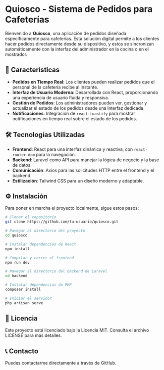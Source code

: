 # Quiosco - Sistema de Pedidos para Cafeterías

Bienvenido a **Quiosco**, una aplicación de pedidos diseñada específicamente para cafeterías. Esta solución digital permite a los clientes hacer pedidos directamente desde su dispositivo, y estos se sincronizan automáticamente con la interfaz del administrador en la cocina o en el mostrador.

## 🚀 Características

- **Pedidos en Tiempo Real**: Los clientes pueden realizar pedidos que el personal de la cafetería recibe al instante.
- **Interfaz de Usuario Moderna**: Desarrollada con React, proporcionando una experiencia de usuario fluida y responsiva.
- **Gestión de Pedidos**: Los administradores pueden ver, gestionar y actualizar el estado de los pedidos desde una interfaz dedicada.
- **Notificaciones**: Integración de `react-toastify` para mostrar notificaciones en tiempo real sobre el estado de los pedidos.

## 🛠️ Tecnologías Utilizadas

- **Frontend**: React para una interfaz dinámica y reactiva, con `react-router-dom` para la navegación.
- **Backend**: Laravel como API para manejar la lógica de negocio y la base de datos.
- **Comunicación**: Axios para las solicitudes HTTP entre el frontend y el backend.
- **Estilización**: Tailwind CSS para un diseño moderno y adaptable.

## ⚙️ Instalación

Para poner en marcha el proyecto localmente, sigue estos pasos:

```bash
# Clonar el repositorio
git clone https://github.com/tu-usuario/quiosco.git

# Navegar al directorio del proyecto
cd quiosco

# Instalar dependencias de React
npm install

# Compilar y correr el frontend
npm run dev

# Navegar al directorio del backend de Laravel
cd backend

# Instalar dependencias de PHP
composer install

# Iniciar el servidor
php artisan serve

```
## 📄 Licencia

Este proyecto está licenciado bajo la Licencia MIT. Consulta el archivo LICENSE para más detalles.

## 📞 Contacto
Puedes contactarme directamente a través de GitHub.
